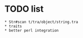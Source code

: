 TODO list
=========

    * Str#scan t/tra/object/string.tra
    * traits
    * better perl integration

